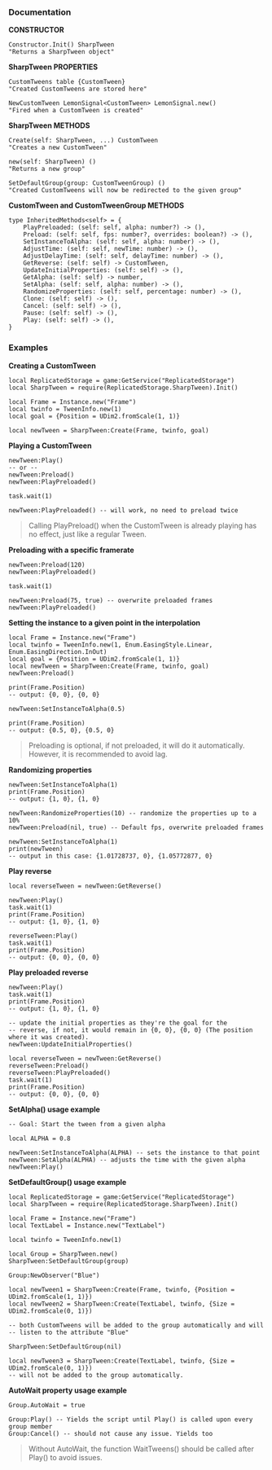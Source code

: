 ### Documentation
**CONSTRUCTOR**

```luau
Constructor.Init() SharpTween
"Returns a SharpTween object"
```

**SharpTween PROPERTIES**
```luau
CustomTweens table {CustomTween}
"Created CustomTweens are stored here"
```
```luau
NewCustomTween LemonSignal<CustomTween> LemonSignal.new()
"Fired when a CustomTween is created"
```

**SharpTween METHODS**
```luau
Create(self: SharpTween, ...) CustomTween
"Creates a new CustomTween"
```

```luau
new(self: SharpTween) ()
"Returns a new group"
```

```luau
SetDefaultGroup(group: CustomTweenGroup) ()
"Created CustomTweens will now be redirected to the given group"
```

**CustomTween and CustomTweenGroup METHODS**
```luau
type InheritedMethods<self> = {
	PlayPreloaded: (self: self, alpha: number?) -> (),
	Preload: (self: self, fps: number?, overrides: boolean?) -> (),
	SetInstanceToAlpha: (self: self, alpha: number) -> (),
	AdjustTime: (self: self, newTime: number) -> (),
	AdjustDelayTime: (self: self, delayTime: number) -> (),
	GetReverse: (self: self) -> CustomTween,
	UpdateInitialProperties: (self: self) -> (),
	GetAlpha: (self: self) -> number,
	SetAlpha: (self: self, alpha: number) -> (),
	RandomizeProperties: (self: self, percentage: number) -> (),
	Clone: (self: self) -> (),
	Cancel: (self: self) -> (),
	Pause: (self: self) -> (),
	Play: (self: self) -> (),
}
```
### Examples
**Creating a CustomTween**

```luau
local ReplicatedStorage = game:GetService("ReplicatedStorage")
local SharpTween = require(ReplicatedStorage.SharpTween).Init()

local Frame = Instance.new("Frame")
local twinfo = TweenInfo.new(1)
local goal = {Position = UDim2.fromScale(1, 1)}

local newTween = SharpTween:Create(Frame, twinfo, goal)
```

**Playing a CustomTween**
```luau
newTween:Play()
-- or --
newTween:Preload()
newTween:PlayPreloaded()

task.wait(1)

newTween:PlayPreloaded() -- will work, no need to preload twice
```
>Calling PlayPreload() when the CustomTween is already playing has no effect, just like a regular Tween.

**Preloading with a specific framerate**
```luau
newTween:Preload(120)
newTween:PlayPreloaded()

task.wait(1)

newTween:Preload(75, true) -- overwrite preloaded frames
newTween:PlayPreloaded()
```
**Setting the instance to a given point in the interpolation**
```luau
local Frame = Instance.new("Frame")
local twinfo = TweenInfo.new(1, Enum.EasingStyle.Linear, Enum.EasingDirection.InOut)
local goal = {Position = UDim2.fromScale(1, 1)}
local newTween = SharpTween:Create(Frame, twinfo, goal)
newTween:Preload()

print(Frame.Position)
-- output: {0, 0}, {0, 0}

newTween:SetInstanceToAlpha(0.5)

print(Frame.Position)
-- output: {0.5, 0}, {0.5, 0}
```

> Preloading is optional, if not preloaded, it will do it automatically. However, it is recommended to avoid lag.

**Randomizing properties**
```luau
newTween:SetInstanceToAlpha(1)
print(Frame.Position)
-- output: {1, 0}, {1, 0}

newTween:RandomizeProperties(10) -- randomize the properties up to a 10%
newTween:Preload(nil, true) -- Default fps, overwrite preloaded frames

newTween:SetInstanceToAlpha(1)
print(newTween)
-- output in this case: {1.01728737, 0}, {1.05772877, 0} 
```
**Play reverse**
```luau
local reverseTween = newTween:GetReverse()

newTween:Play()
task.wait(1)
print(Frame.Position)
-- output: {1, 0}, {1, 0}

reverseTween:Play()
task.wait(1)
print(Frame.Position)
-- output: {0, 0}, {0, 0}
```
**Play preloaded reverse**
```luau
newTween:Play()
task.wait(1)
print(Frame.Position)
-- output: {1, 0}, {1, 0}

-- update the initial properties as they're the goal for the
-- reverse, if not, it would remain in {0, 0}, {0, 0} (The position where it was created).
newTween:UpdateInitialProperties()

local reverseTween = newTween:GetReverse()
reverseTween:Preload()
reverseTween:PlayPreloaded()
task.wait(1)
print(Frame.Position)
-- output: {0, 0}, {0, 0}
```
**SetAlpha() usage example**
```luau
-- Goal: Start the tween from a given alpha

local ALPHA = 0.8

newTween:SetInstanceToAlpha(ALPHA) -- sets the instance to that point
newTween:SetAlpha(ALPHA) -- adjusts the time with the given alpha
newTween:Play()
```
**SetDefaultGroup() usage example**
```luau
local ReplicatedStorage = game:GetService("ReplicatedStorage")
local SharpTween = require(ReplicatedStorage.SharpTween).Init()

local Frame = Instance.new("Frame")
local TextLabel = Instance.new("TextLabel")

local twinfo = TweenInfo.new(1)

local Group = SharpTween.new()
SharpTween:SetDefaultGroup(group)

Group:NewObserver("Blue")

local newTween1 = SharpTween:Create(Frame, twinfo, {Position = UDim2.fromScale(1, 1)})
local newTween2 = SharpTween:Create(TextLabel, twinfo, {Size = UDim2.fromScale(0, 1)})

-- both CustomTweens will be added to the group automatically and will
-- listen to the attribute "Blue"

SharpTween:SetDefaultGroup(nil)

local newTween3 = SharpTween:Create(TextLabel, twinfo, {Size = UDim2.fromScale(0, 1)})
-- will not be added to the group automatically.
```
**AutoWait property usage example**
```luau
Group.AutoWait = true

Group:Play() -- Yields the script until Play() is called upon every group member
Group:Cancel() -- should not cause any issue. Yields too
```

> Without AutoWait, the function WaitTweens() should be called after Play() to avoid issues.
